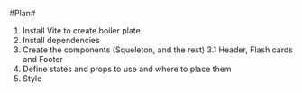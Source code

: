 #Plan#

1. Install Vite to create boiler plate
2. Install dependencies
3. Create the components (Squeleton, and the rest)
    3.1 Header, Flash cards and Footer
4. Define states and props to use and where to place them
5. Style 
